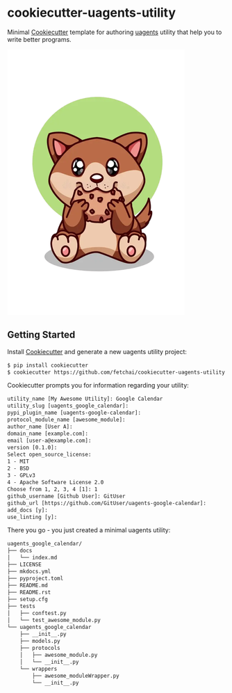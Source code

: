 # cookiecutter-uagents-utility

Minimal [Cookiecutter](https://github.com/cookiecutter/cookiecutter) template for authoring [uagents](https://github.com/fetchai/uAgents) utility that help
you to write better programs.

![alt text](https://github.com/Harsh-2811/cookiecutter_uagents_utility/blob/main/cookie_cutter.png?raw=true)

## Getting Started

Install [Cookiecutter](https://github.com/cookiecutter/cookiecutter) and generate a new uagents utility project:

```no-highlight
$ pip install cookiecutter
$ cookiecutter https://github.com/fetchai/cookiecutter-uagents-utility
```

Cookiecutter prompts you for information regarding your utility:

```no-highlight
utility_name [My Awesome Utility]: Google Calendar
utility_slug [uagents_google_calendar]:
pypi_plugin_name [uagents-google-calendar]:
protocol_module_name [awesome_module]:
author_name [User A]:
domain_name [example.com]:
email [user-a@example.com]:
version [0.1.0]:
Select open_source_license:
1 - MIT
2 - BSD
3 - GPLv3
4 - Apache Software License 2.0
Choose from 1, 2, 3, 4 [1]: 1
github_username [Github User]: GitUser
github_url [https://github.com/GitUser/uagents-google-calendar]:
add_docs [y]:
use_linting [y]:
```

There you go - you just created a minimal uagents utility:

```no-highlight
uagents_google_calendar/
├── docs
│   └── index.md
├── LICENSE
├── mkdocs.yml
├── pyproject.toml
├── README.md
├── README.rst
├── setup.cfg
├── tests
│   ├── conftest.py
│   └── test_awesome_module.py
└── uagents_google_calendar
    ├── __init__.py
    ├── models.py
    ├── protocols
    │   ├── awesome_module.py
    │   └── __init__.py
    └── wrappers
        ├── awesome_moduleWrapper.py
        └── __init__.py
```
